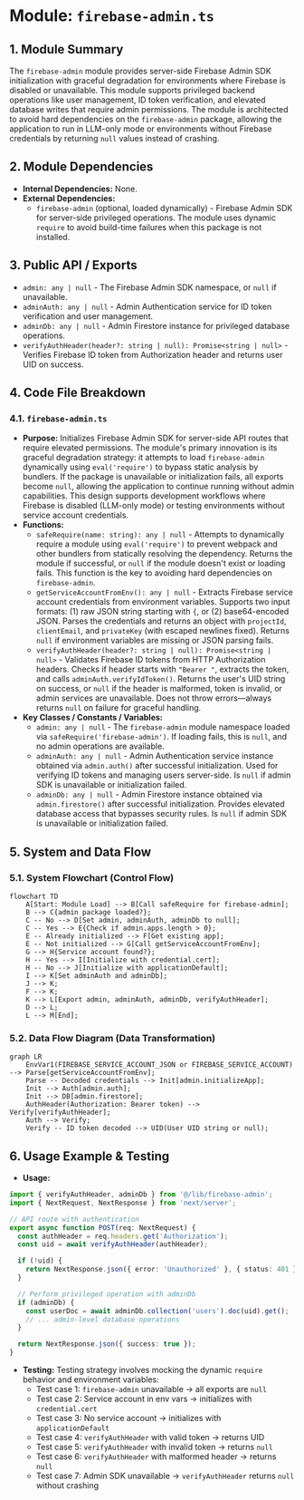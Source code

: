 # Module: `firebase-admin.ts`

## 1. Module Summary

The `firebase-admin` module provides server-side Firebase Admin SDK initialization with graceful degradation for environments where Firebase is disabled or unavailable. This module supports privileged backend operations like user management, ID token verification, and elevated database writes that require admin permissions. The module is architected to avoid hard dependencies on the `firebase-admin` package, allowing the application to run in LLM-only mode or environments without Firebase credentials by returning `null` values instead of crashing.

## 2. Module Dependencies

* **Internal Dependencies:** None.
* **External Dependencies:**
  * `firebase-admin` (optional, loaded dynamically) - Firebase Admin SDK for server-side privileged operations. The module uses dynamic `require` to avoid build-time failures when this package is not installed.

## 3. Public API / Exports

* `admin: any | null` - The Firebase Admin SDK namespace, or `null` if unavailable.
* `adminAuth: any | null` - Admin Authentication service for ID token verification and user management.
* `adminDb: any | null` - Admin Firestore instance for privileged database operations.
* `verifyAuthHeader(header?: string | null): Promise<string | null>` - Verifies Firebase ID token from Authorization header and returns user UID on success.

## 4. Code File Breakdown

### 4.1. `firebase-admin.ts`

* **Purpose:** Initializes Firebase Admin SDK for server-side API routes that require elevated permissions. The module's primary innovation is its graceful degradation strategy: it attempts to load `firebase-admin` dynamically using `eval('require')` to bypass static analysis by bundlers. If the package is unavailable or initialization fails, all exports become `null`, allowing the application to continue running without admin capabilities. This design supports development workflows where Firebase is disabled (LLM-only mode) or testing environments without service account credentials.
* **Functions:**
    * `safeRequire(name: string): any | null` - Attempts to dynamically require a module using `eval('require')` to prevent webpack and other bundlers from statically resolving the dependency. Returns the module if successful, or `null` if the module doesn't exist or loading fails. This function is the key to avoiding hard dependencies on `firebase-admin`.
    * `getServiceAccountFromEnv(): any | null` - Extracts Firebase service account credentials from environment variables. Supports two input formats: (1) raw JSON string starting with `{`, or (2) base64-encoded JSON. Parses the credentials and returns an object with `projectId`, `clientEmail`, and `privateKey` (with escaped newlines fixed). Returns `null` if environment variables are missing or JSON parsing fails.
    * `verifyAuthHeader(header?: string | null): Promise<string | null>` - Validates Firebase ID tokens from HTTP Authorization headers. Checks if header starts with `"Bearer "`, extracts the token, and calls `adminAuth.verifyIdToken()`. Returns the user's UID string on success, or `null` if the header is malformed, token is invalid, or admin services are unavailable. Does not throw errors—always returns `null` on failure for graceful handling.
* **Key Classes / Constants / Variables:**
    * `admin: any | null` - The `firebase-admin` module namespace loaded via `safeRequire('firebase-admin')`. If loading fails, this is `null`, and no admin operations are available.
    * `adminAuth: any | null` - Admin Authentication service instance obtained via `admin.auth()` after successful initialization. Used for verifying ID tokens and managing users server-side. Is `null` if admin SDK is unavailable or initialization failed.
    * `adminDb: any | null` - Admin Firestore instance obtained via `admin.firestore()` after successful initialization. Provides elevated database access that bypasses security rules. Is `null` if admin SDK is unavailable or initialization failed.

## 5. System and Data Flow

### 5.1. System Flowchart (Control Flow)

```mermaid
flowchart TD
    A[Start: Module Load] --> B[Call safeRequire for firebase-admin];
    B --> C{admin package loaded?};
    C -- No --> D[Set admin, adminAuth, adminDb to null];
    C -- Yes --> E{Check if admin.apps.length > 0};
    E -- Already initialized --> F[Get existing app];
    E -- Not initialized --> G[Call getServiceAccountFromEnv];
    G --> H{Service account found?};
    H -- Yes --> I[Initialize with credential.cert];
    H -- No --> J[Initialize with applicationDefault];
    I --> K[Set adminAuth and adminDb];
    J --> K;
    F --> K;
    K --> L[Export admin, adminAuth, adminDb, verifyAuthHeader];
    D --> L;
    L --> M[End];
```

### 5.2. Data Flow Diagram (Data Transformation)

```mermaid
graph LR
    EnvVar1(FIREBASE_SERVICE_ACCOUNT_JSON or FIREBASE_SERVICE_ACCOUNT) --> Parse[getServiceAccountFromEnv];
    Parse -- Decoded credentials --> Init[admin.initializeApp];
    Init --> Auth[admin.auth];
    Init --> DB[admin.firestore];
    AuthHeader(Authorization: Bearer token) --> Verify[verifyAuthHeader];
    Auth --> Verify;
    Verify -- ID token decoded --> UID(User UID string or null);
```

## 6. Usage Example & Testing

* **Usage:**
```typescript
import { verifyAuthHeader, adminDb } from '@/lib/firebase-admin';
import { NextRequest, NextResponse } from 'next/server';

// API route with authentication
export async function POST(req: NextRequest) {
  const authHeader = req.headers.get('Authorization');
  const uid = await verifyAuthHeader(authHeader);

  if (!uid) {
    return NextResponse.json({ error: 'Unauthorized' }, { status: 401 });
  }

  // Perform privileged operation with adminDb
  if (adminDb) {
    const userDoc = await adminDb.collection('users').doc(uid).get();
    // ... admin-level database operations
  }

  return NextResponse.json({ success: true });
}
```
* **Testing:** Testing strategy involves mocking the dynamic `require` behavior and environment variables:
  - Test case 1: `firebase-admin` unavailable → all exports are `null`
  - Test case 2: Service account in env vars → initializes with `credential.cert`
  - Test case 3: No service account → initializes with `applicationDefault`
  - Test case 4: `verifyAuthHeader` with valid token → returns UID
  - Test case 5: `verifyAuthHeader` with invalid token → returns `null`
  - Test case 6: `verifyAuthHeader` with malformed header → returns `null`
  - Test case 7: Admin SDK unavailable → `verifyAuthHeader` returns `null` without crashing

